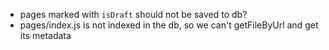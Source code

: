- pages marked with `isDraft` should not be saved to db?
- pages/index.js is not indexed in the db, so we can't getFileByUrl and get its metadata